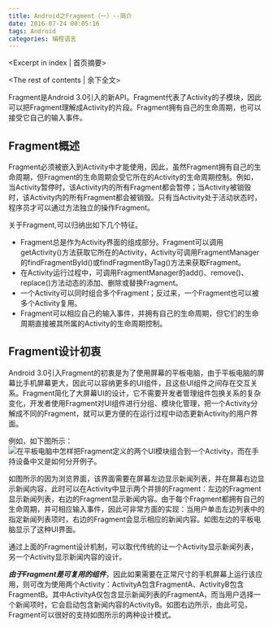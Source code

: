 ```yaml
---
title: Android之Fragment（一）--简介
date: 2016-07-24 00:05:16
tags: Android
categories: 编程语言
---
```

<Excerpt in index | 首页摘要> 
<!-- more -->
<The rest of contents | 余下全文>

Fragment是Android 3.0引入的新API。Fragment代表了Activity的子模块，因此可以把Fragment理解成Activity的片段。Fragment拥有自己的生命周期，也可以接受它自己的输入事件。

## Fragment概述 ##
Fragment必须被嵌入到Activity中才能使用，因此，虽然Fragment拥有自己的生命周期，但Fragment的生命周期会受它所在的Activity的生命周期控制。例如，当Activity暂停时，该Activity内的所有Fragment都会暂停；当Activity被销毁时，该Activity内的所有Fragment都会被销毁。只有当Activity处于活动状态时，程序员才可以通过方法独立的操作Fragment。

关于Fragment,可以归纳出如下几个特征。

 - Fragment总是作为Activity界面的组成部分。Fragment可以调用getActivity()方法获取它所在的Activity，Activity可调用FragmentManager的findFragmentById()或findFragmentByTag()方法来获取Fragment。
 - 在Activity运行过程中，可调用FragmentManager的add()、remove()、replace()方法动态的添加、删除或替换Fragment。
 - 一个Activity可以同时组合多个Fragment；反过来，一个Fragment也可以被多个Activity复用。
 - Fragment可以相应自己的输入事件，并拥有自己的生命周期，但它们的生命周期直接被其所属的Activity的生命周期控制。
 
## Fragment设计初衷 ##
 Android 3.0引入Fragment的初衷是为了使用屏幕的平板电脑，由于平板电脑的屏幕比手机屏幕更大，因此可以容纳更多的UI组件，且这些UI组件之间存在交互关系。Fragment简化了大屏幕UI的设计，它不需要开发者管理组件包换关系的复杂变化，开发者使用Fragment对UI组件进行分组、模块化管理，把一个Activity分解成不同的Fragment，就可以更方便的在运行过程中动态更新Activity的用户界面。

例如，如下图所示：
![在平板电脑中怎样把Fragment定义的两个UI模块组合到一个Activity，而在手持设备中又是如何分开例子。](http://img.blog.csdn.net/20150821193839469)

如图所示的因为浏览界面，该界面需要在屏幕左边显示新闻列表，并在屏幕右边显示新闻内容，此时可以在Activity中显示两个并排的Fragment：左边的Fragment显示新闻列表，右边的Fragment显示新闻内容。由于每个Fragment都拥有自己的生命周期，并可相应输入事件，因此可非常方面的实现：当用户单击左边列表中的指定新闻列表项时，右边的Fragment会显示相应的新闻内容。如图左边的平板电脑显示了这种UI界面。

通过上面的Fragment设计机制，可以取代传统的让一个Activity显示新闻列表，另一个Activity显示新闻内容的设计。

***由于Fragment是可复用的组件***，因此如果需要在正常尺寸的手机屏幕上运行该应用，则可改为使用两个Activity：ActivityA包含FragmentA、ActivityB包含FragmentB。其中ActivityA仅包含显示新闻列表的FragmentA，而当用户选择一个新闻项时，它会启动包含新闻内容的ActivityB。如图右边所示，由此可见，Fragment可以很好的支持如图所示的两种设计模式。